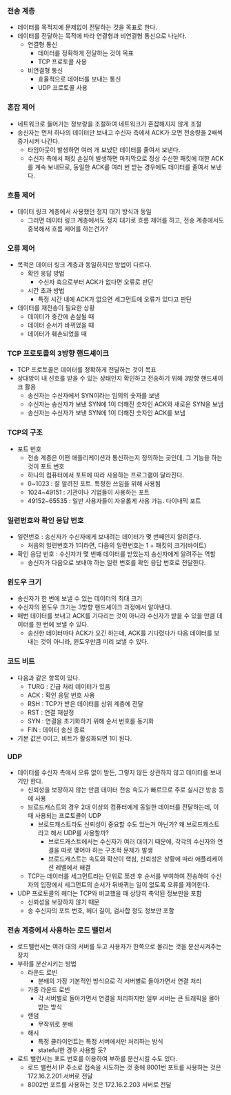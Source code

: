 ### 전송 계층
- 데이터를 목적지에 문제없이 전달하는 것을 목표로 한다.
- 데이터를 전달하는 목적에 따라 연결형과 비연결형 통신으로 나뉜다.
  - 연결형 통신
    - 데이터를 정확하게 전달하는 것이 목표
    - TCP 프로토콜 사용
  - 비연결형 통신
    - 효율적으로 데이터를 보내는 통신
    - UDP 프로토콜 사용

### 혼잡 제어
- 네트워크로 들어가는 정보량을 조절하여 네트워크가 혼잡해지지 않게 조절
- 송신자는 먼저 하나의 데이터만 보내고 수신자 측에서 ACK가 오면 전송량을 2배씩 증가시켜 나간다.
  - 타임아웃이 발생하면 여러 개 보냈던 데이터를 줄여서 보낸다.
  - 수신자 측에서 패킷 손실이 발생하면 마지막으로 정상 수신한 패킷에 대한 ACK를 계속 보내므로, 동일한 ACK를 여러 번 받는 경우에도 데이터를 줄여서 보낸다.
  
### 흐름 제어
- 데이터 링크 계층에서 사용했던 정지 대기 방식과 동일
  - 그러면 데이터 링크 계층에서도 정지 대기로 흐름 제어를 하고, 전송 계층에서도 중복해서 흐름 제어를 하는건가?

### 오류 제어
- 목적은 데이터 링크 계층과 동일하지만 방법이 다르다.
  - 확인 응답 방법
    - 수신자 측으로부터 ACK가 없다면 오류로 판단 
  - 시간 초과 방법
    - 특정 시간 내에 ACK가 없으면 세그먼트에 오류가 있다고 판단
- 데이터를 재전송이 필요한 상황
  - 데이터가 중간에 손실될 때
  - 데이터 순서가 바뀌었을 때
  - 데이터가 훼손되었을 때

### TCP 프로토콜의 3방향 핸드셰이크
- TCP 프로토콜은 데이터를 정확하게 전달하는 것이 목표
- 상대방이 내 신호를 받을 수 있는 상태인지 확인하고 전송하기 위해 3방향 핸드셰이크 활용
  - 송신자는 수신자에서 SYN이라는 임의의 숫자를 보냄
  - 수신자는 송신자가 보낸 SYN에 1이 더해진 숫자인 ACK와 새로운 SYN을 보냄
  - 송신자는 수신자가 보낸 SYN에 1이 더해진 숫자인 ACK를 보냄

### TCP의 구조
- 포트 번호
  - 전송 계층은 어떤 애플리케이션과 통신하는지 정의하는 곳인데, 그 기능을 하는 것이 포트 번호
  - 하나의 컴퓨터에서 포트에 따라 사용하는 프로그램이 달라진다.
  - 0~1023 : 잘 알려진 포트. 특정한 쓰임을 위해 사용됨
  - 1024~49151 : 기관이나 기업들이 사용하는 포트
  - 49152~65535 : 일반 사용자들이 자유롭게 사용 가능. 다이내믹 포트

### 일련번호와 확인 응답 번호
- 일련번호 : 송신자가 수신자에게 보내려는 데이터가 몇 번째인지 알려준다.
  - 처음의 일련번호가 1이라면, 다음의 일련번호는 1 + 패킷의 크기(바이트)
- 확인 응답 번호 : 수신자가 몇 번째 데이터를 받았는지 송신자에게 알려주는 역할
  - 송신자가 다음으로 보내야 하는 일련 번호를 확인 응답 번호로 전달한다.

### 윈도우 크기
- 송신자가 한 번에 보낼 수 있는 데이터의 최대 크기
- 수신자의 윈도우 크기는 3방향 핸드셰이크 과정에서 알아낸다.
- 매번 데이터를 보내고 ACK를 기다리는 것이 아니라 수신자가 받을 수 있을 만큼 데이터를 한 번에 보낼 수 있다.
  - 송신한 데이터마다 ACK가 오긴 하는데, ACK를 기다렸다가 다음 데이터를 보내는 것이 아니라, 윈도우만큼 미리 보낼 수 있다.

### 코드 비트
- 다음과 같은 항목이 있다.
  - TURG : 긴급 처리 데이터가 있음
  - ACK : 확인 응답 번호 사용
  - RSH : TCP가 받은 데이터를 상위 계층에 전달
  - RST : 연결 재설정
  - SYN : 연결을 초기화하기 위해 순서 번호를 동기화
  - FIN : 데이터 송신 종료
- 기본 값은 0이고, 비트가 활성화되면 1이 된다.

### UDP
- 데이터를 수신자 측에서 오류 없이 받든, 그렇지 않든 상관하지 않고 데이터를 보내기만 한다.
  - 신뢰성을 보장하지 않는 만큼 데이터 전송 속도가 빠르므로 주로 실시간 방송 등에 사용
  - 브로드캐스트의 경우 2대 이상의 컴퓨터에게 동일한 데이터를 전달하는데, 이 때 사용되는 프로토콜이 UDP
    - 브로드캐스트라도 신뢰성이 중요할 수도 있는거 아닌가? 왜 브로드캐스트라고 해서 UDP를 사용할까?
      - 브로드캐스트에서는 수신자가 여러 대이기 때문에, 각각의 수신자와 연결을 따로 맺어야 하는 구조적 문제가 발생
      - 브로드캐스트는 속도와 확산이 핵심, 신뢰성은 상황에 따라 애플리케이션 레벨에서 해결
  - TCP는 데이터를 세그먼트라는 단위로 쪼갠 후 순서를 부여하여 전송하여 수신자의 입장에서 세그먼트의 순서가 뒤바뀌는 일이 없도록 오류를 제어한다.
- UDP 프로토콜의 헤더는 TCP와 비교했을 때 상당히 축약된 정보만을 포함
  - 신뢰성을 보장하지 않기 때문
  - 송 수신자의 포트 번호, 헤더 길이, 검사합 정도 정보만 포함

### 전송 계층에서 사용하는 로드 밸런서
- 로드밸런서는 여러 대의 서버를 두고 사용자가 한쪽으로 몰리는 것을 분산시켜주는 장치
- 부하를 분산시키는 방법
  - 라운드 로빈
    - 분배의 가장 기본적인 방식으로 각 서버별로 돌아가면서 연결 처리
  - 가중 라운드 로빈 
    - 각 서버별로 돌아가면서 연결을 처리하지만 일부 서버는 큰 트래픽을 몰아 받는 방식
  - 랜덤
    - 무작위로 분배
  - 해시
    - 특정 클라이언트는 특정 서버에서만 처리하는 방식
    - stateful한 경우 사용할 듯?
- 로드 밸런서는 포트 번호를 이용하여 부하를 분산시킬 수도 있다.
  - 로드 밸런서 IP 주소로 접속을 시도하는 것 중에 8001번 포트를 사용하는 것은 172.16.2.201 서버로 전달
  - 8002번 포트를 사용하는 것은 172.16.2.203 서버로 전달

